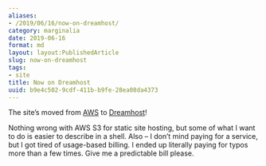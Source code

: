 ```yaml
---
aliases:
- /2019/06/16/now-on-dreamhost/
category: marginalia
date: 2019-06-16
format: md
layout: layout:PublishedArticle
slug: now-on-dreamhost
tags:
- site
title: Now on Dreamhost
uuid: b9e4c502-9cdf-411b-b9fe-28ea08da4373
---
```


The site’s moved from [AWS][aws] to [Dreamhost][dreamhost]!

Nothing wrong with AWS S3 for static site hosting, but some of what I want to
do is easier to describe in a shell. Also – I don’t mind paying for a service,
but I got tired of usage-based billing. I ended up literally paying for typos
more than a few times. Give me a predictable bill please.

[aws]: https://aws.amazon.com
[dreamhost]: https://dreamhost.com